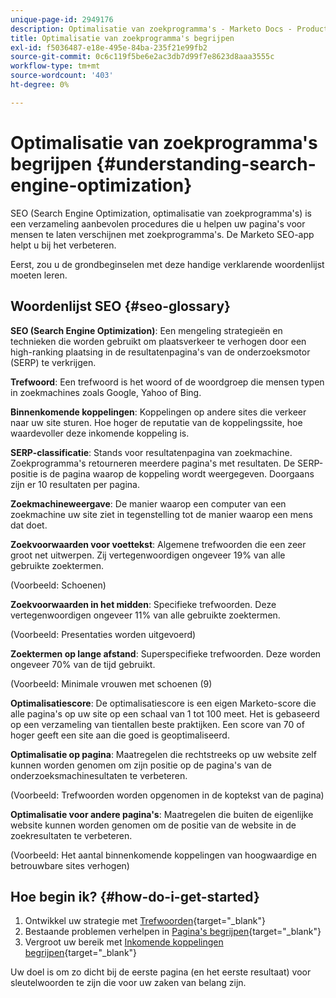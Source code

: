 ```yaml
---
unique-page-id: 2949176
description: Optimalisatie van zoekprogramma's - Marketo Docs - Productdocumentatie
title: Optimalisatie van zoekprogramma's begrijpen
exl-id: f5036487-e18e-495e-84ba-235f21e99fb2
source-git-commit: 0c6c119f5be6e2ac3db7d99f7e8623d8aaa3555c
workflow-type: tm+mt
source-wordcount: '403'
ht-degree: 0%

---
```


# Optimalisatie van zoekprogramma&#39;s begrijpen {#understanding-search-engine-optimization}

SEO (Search Engine Optimization, optimalisatie van zoekprogramma&#39;s) is een verzameling aanbevolen procedures die u helpen uw pagina&#39;s voor mensen te laten verschijnen met zoekprogramma&#39;s. De Marketo SEO-app helpt u bij het verbeteren.

Eerst, zou u de grondbeginselen met deze handige verklarende woordenlijst moeten leren.

## Woordenlijst SEO {#seo-glossary}

**SEO (Search Engine Optimization)**: Een mengeling strategieën en technieken die worden gebruikt om plaatsverkeer te verhogen door een high-ranking plaatsing in de resultatenpagina&#39;s van de onderzoeksmotor (SERP) te verkrijgen.

**Trefwoord**: Een trefwoord is het woord of de woordgroep die mensen typen in zoekmachines zoals Google, Yahoo of Bing.

**Binnenkomende koppelingen**: Koppelingen op andere sites die verkeer naar uw site sturen. Hoe hoger de reputatie van de koppelingssite, hoe waardevoller deze inkomende koppeling is.

**SERP-classificatie**: Stands voor resultatenpagina van zoekmachine. Zoekprogramma&#39;s retourneren meerdere pagina&#39;s met resultaten. De SERP-positie is de pagina waarop de koppeling wordt weergegeven. Doorgaans zijn er 10 resultaten per pagina.

**Zoekmachineweergave**: De manier waarop een computer van een zoekmachine uw site ziet in tegenstelling tot de manier waarop een mens dat doet.

**Zoekvoorwaarden voor voettekst**: Algemene trefwoorden die een zeer groot net uitwerpen. Zij vertegenwoordigen ongeveer 19% van alle gebruikte zoektermen.

(Voorbeeld: Schoenen)

**Zoekvoorwaarden in het midden**: Specifieke trefwoorden. Deze vertegenwoordigen ongeveer 11% van alle gebruikte zoektermen.

(Voorbeeld: Presentaties worden uitgevoerd)

**Zoektermen op lange afstand**: Superspecifieke trefwoorden. Deze worden ongeveer 70% van de tijd gebruikt.

(Voorbeeld: Minimale vrouwen met schoenen (9)

**Optimalisatiescore**: De optimalisatiescore is een eigen Marketo-score die alle pagina&#39;s op uw site op een schaal van 1 tot 100 meet. Het is gebaseerd op een verzameling van tientallen beste praktijken. Een score van 70 of hoger geeft een site aan die goed is geoptimaliseerd.

**Optimalisatie op pagina**: Maatregelen die rechtstreeks op uw website zelf kunnen worden genomen om zijn positie op de pagina&#39;s van de onderzoeksmachinesultaten te verbeteren.

(Voorbeeld: Trefwoorden worden opgenomen in de koptekst van de pagina)

**Optimalisatie voor andere pagina&#39;s**: Maatregelen die buiten de eigenlijke website kunnen worden genomen om de positie van de website in de zoekresultaten te verbeteren.

(Voorbeeld: Het aantal binnenkomende koppelingen van hoogwaardige en betrouwbare sites verhogen)

## Hoe begin ik? {#how-do-i-get-started}

1. Ontwikkel uw strategie met [Trefwoorden](/help/marketo/product-docs/additional-apps/seo/keywords/seo-understanding-keywords.md){target=&quot;_blank&quot;}
1. Bestaande problemen verhelpen in [Pagina&#39;s begrijpen](/help/marketo/product-docs/additional-apps/seo/pages/seo-understanding-pages.md){target=&quot;_blank&quot;}
1. Vergroot uw bereik met [Inkomende koppelingen begrijpen](/help/marketo/product-docs/additional-apps/seo/inbound-links/seo-understanding-inbound-links.md){target=&quot;_blank&quot;}

Uw doel is om zo dicht bij de eerste pagina (en het eerste resultaat) voor sleutelwoorden te zijn die voor uw zaken van belang zijn.
